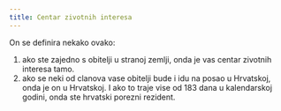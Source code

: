 ```yaml
---
title: Centar zivotnih interesa
---
```


On se definira nekako ovako:

1. ako ste zajedno s obitelji u stranoj zemlji, onda je vas centar zivotnih interesa tamo.
2. ako se neki od clanova vase obitelji bude i idu na posao u Hrvatskoj, onda je on u Hrvatskoj. I ako to traje vise od 183 dana u kalendarskoj godini, onda ste hrvatski porezni rezident.